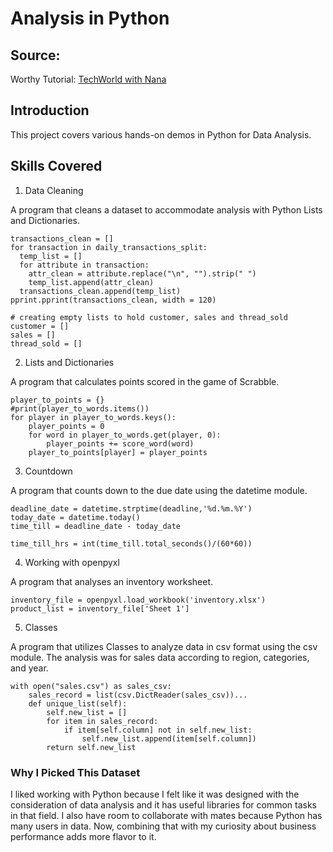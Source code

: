 # Analysis in Python
## Source:
Worthy Tutorial: [TechWorld with Nana](https://www.youtube.com/watch?v=t8pPdKYpowI)
## Introduction
This project covers various hands-on demos in Python for Data Analysis.
## Skills Covered
1. Data Cleaning

A program that cleans a dataset to accommodate analysis with Python Lists and Dictionaries.
```
transactions_clean = []
for transaction in daily_transactions_split:
  temp_list = []
  for attribute in transaction:
    attr_clean = attribute.replace("\n", "").strip(" ")
    temp_list.append(attr_clean)
  transactions_clean.append(temp_list)
pprint.pprint(transactions_clean, width = 120)

# creating empty lists to hold customer, sales and thread_sold
customer = []
sales = []
thread_sold = []
```
2. Lists and Dictionaries

A program that calculates points scored in the game of Scrabble.
```
player_to_points = {}
#print(player_to_words.items())
for player in player_to_words.keys():
    player_points = 0
    for word in player_to_words.get(player, 0):
        player_points += score_word(word)
    player_to_points[player] = player_points
```
3. Countdown

A program that counts down to the due date using the datetime module.
```
deadline_date = datetime.strptime(deadline,'%d.%m.%Y')
today_date = datetime.today()
time_till = deadline_date - today_date

time_till_hrs = int(time_till.total_seconds()/(60*60))
```
4. Working with openpyxl

A program that analyses an inventory worksheet.
```
inventory_file = openpyxl.load_workbook('inventory.xlsx')
product_list = inventory_file['Sheet 1']
```
5. Classes

A program that utilizes Classes to analyze data in csv format using the csv module.
The analysis was for sales data according to region, categories, and year.
```
with open("sales.csv") as sales_csv:
    sales_record = list(csv.DictReader(sales_csv))...
    def unique_list(self):
        self.new_list = []
        for item in sales_record:
            if item[self.column] not in self.new_list:
                self.new_list.append(item[self.column])
        return self.new_list
```
### Why I Picked This Dataset
I liked working with Python because I felt like it was designed with the consideration of data analysis and it has useful libraries for common tasks in that field.
I also have room to collaborate with mates because Python has many users in data.
Now, combining that with my curiosity about business performance adds more flavor to it.
